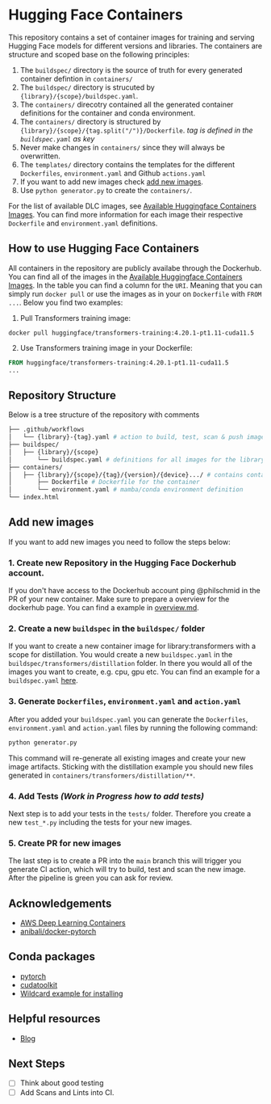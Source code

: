 # Hugging Face Containers

This repository contains a set of container images for training and serving Hugging Face models for different versions and libraries. 
The containers are structure and scoped base on the following principles:

1. The `buildspec/` directory is the source of truth for every generated container defintion in `containers/`
2. The `buildspec/` directory is strucuted by `{library}/{scope}/buildspec.yaml`. 
3. The `containers/` direcotry contained all the generated container definitions for the container and conda environment.
4. The `containers/` directory is structured by `{library}/{scope}/{tag.split("/")}/Dockerfile`. _tag is defined in the `buildspec.yaml` as key_
5. Never make changes in `containers/` since they will always be overwritten.
6. The `templates/` directory contains the templates for the different `Dockerfiles`, `environment.yaml` and Github `actions.yaml`
7. If you want to add new images check [add new images](#add-new-images).
8. Use `python generator.py` to create the `containers/`.

For the list of available DLC images, see [Available Huggingface Containers Images](available_images.md). You can find more information for each image their respective `Dockerfile` and `environment.yaml` definitions.

## How to use Hugging Face Containers

All containers in the repository are publicly availabe through the Dockerhub. You can find all of the images in the [Available Huggingface Containers Images](available_images.md). In the table you can find a column for the `URI`. Meaning that you can simply run `docker pull` or use the images as in your on `Dockerfile` with `FROM ...`. Below you find two examples:

1. Pull Transformers training image:
```
docker pull huggingface/transformers-training:4.20.1-pt1.11-cuda11.5
```
2. Use Transformers training image in your Dockerfile:
```Dockerfile
FROM huggingface/transformers-training:4.20.1-pt1.11-cuda11.5
...
```

## Repository Structure

Below is a tree structure of the repository with comments
```bash
├── .github/workflows
│   └── {library}-{tag}.yaml # action to build, test, scan & push images
├── buildspec/
│   ├── {library}/{scope}
│       └── buildspec.yaml # definitions for all images for the library and scope
├── containers/
│   ├── {library}/{scope}/{tag}/{version}/{device}.../ # contains container artifact
│       ├── Dockerfile # Dockerfile for the container
│       └── environment.yaml # mamba/conda environment definition
└── index.html
```

## Add new images

If you want to add new images you need to follow the steps below:

### 1. Create new Repository in the Hugging Face Dockerhub account. 

If you don't have access to the Dockerhub account ping @philschmid in the PR of your new container. Make sure to prepare a overview for the dockerhub page. You can find a example in [overview.md](overview.md).

### 2. Create a new `buildspec` in the `buildspec/` folder

If you want to create a new container image for library:transformers with a scope for distillation. You would create a new `buildspec.yaml` in the `buildspec/transformers/distillation` folder. In there you would all of the images you want to create, e.g. cpu, gpu etc. 
You can find an example for a `buildspec.yaml` [here](buildspec/transformers/training/buildspec.yaml).

### 3. Generate `Dockerfiles`, `environment.yaml` and `action.yaml`

After you added your `buildspec.yaml` you can generate the `Dockerfiles`, `environment.yaml` and `action.yaml` files by running the following command:

```bash
python generator.py
```

This command will re-generate all existing images and create your new image artifacts. Sticking with the distillation example you should new files generated in `containers/transformers/distillation/**`.

### 4. Add Tests _(Work in Progress how to add tests)_

Next step is to add your tests in the `tests/` folder. Therefore you create a new `test_*.py` including the tests for your new images.

### 5. Create PR for new images

The last step is to create a PR into the `main` branch this will trigger you generate CI action, which will try to build, test and scan the new image. After the pipeline is green you can ask for review. 

## Acknowledgements

* [AWS Deep Learning Containers](https://github.com/aws/deep-learning-containers)
* [anibali/docker-pytorch](https://github.com/anibali/docker-pytorch)

## Conda packages

* [pytorch](https://anaconda.org/pytorch/pytorch/files)
* [cudatoolkit](https://anaconda.org/nvidia/cuda-toolkit/files)
* [Wildcard example for installing](https://github.com/tensorflow/tensorflow/issues/52988#issuecomment-1161829152)


## Helpful resources
* [Blog](https://towardsdatascience.com/managing-cuda-dependencies-with-conda-89c5d817e7e1)

## Next Steps

* [ ] Think about good testing
* [ ] Add Scans and Lints into CI.